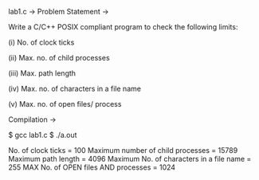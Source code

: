 lab1.c ->
Problem Statement ->

Write a C/C++ POSIX compliant program to check the following limits:

(i) No. of clock ticks

(ii) Max. no. of child processes

(iii) Max. path length

(iv) Max. no. of characters in a file name

(v) Max. no. of open files/ process

Compilation ->

$ gcc lab1.c
$ ./a.out

No. of clock ticks = 100
Maximum number of child processes = 15789
Maximum path length = 4096
Maximum No. of characters in a file name = 255
MAX No. of OPEN files AND processes = 1024

